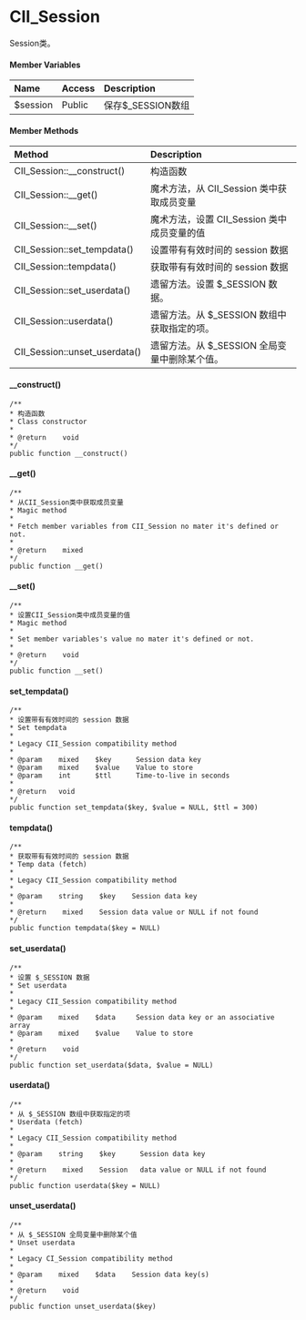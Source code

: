 # CII\_Session

Session类。

#### Member Variables

| Name | Access | Description |
| :--- | :--- | :--- |
| $session | Public | 保存$\_SESSION数组 |

#### Member Methods

| Method | Description |
| :--- | :--- |
| CII\_Session::\_\_construct\(\) | 构造函数 |
| CII\_Session::\_\_get\(\) | 魔术方法，从 CII\_Session 类中获取成员变量 |
| CII\_Session::\_\_set\(\) | 魔术方法，设置 CII\_Session 类中成员变量的值 |
| CII\_Session::set\_tempdata\(\) | 设置带有有效时间的 session 数据 |
| CII\_Session::tempdata\(\) | 获取带有有效时间的 session 数据 |
| CII\_Session::set\_userdata\(\) | 遗留方法。设置 $\_SESSION 数据。 |
| CII\_Session::userdata\(\) | 遗留方法。从 $\_SESSION 数组中获取指定的项。 |
| CII\_Session::unset\_userdata\(\) | 遗留方法。从 $\_SESSION 全局变量中删除某个值。 |

#### \_\_construct\(\)

```
/**
* 构造函数
* Class constructor
*
* @return    void
*/
public function __construct()
```

#### \_\_get\(\)

```
/**
* 从CII_Session类中获取成员变量
* Magic method 
*
* Fetch member variables from CII_Session no mater it's defined or not.
*
* @return    mixed
*/
public function __get()
```

#### \_\_set\(\)

```
/**
* 设置CII_Session类中成员变量的值
* Magic method 
*
* Set member variables's value no mater it's defined or not.
*
* @return    void
*/
public function __set()
```

#### set\_tempdata\(\)

```
/**
* 设置带有有效时间的 session 数据
* Set tempdata
*
* Legacy CII_Session compatibility method
*
* @param    mixed    $key      Session data key
* @param    mixed    $value    Value to store
* @param    int      $ttl      Time-to-live in seconds
*
* @return   void
*/
public function set_tempdata($key, $value = NULL, $ttl = 300)
```

#### tempdata\(\)

```
/**
* 获取带有有效时间的 session 数据
* Temp data (fetch)
*
* Legacy CII_Session compatibility method
*
* @param    string    $key    Session data key
*
* @return    mixed    Session data value or NULL if not found
*/
public function tempdata($key = NULL)
```

#### set\_userdata\(\)

```
/**
* 设置 $_SESSION 数据
* Set userdata
*
* Legacy CII_Session compatibility method
*
* @param    mixed    $data     Session data key or an associative array
* @param    mixed    $value    Value to store
*
* @return    void
*/
public function set_userdata($data, $value = NULL)
```

#### userdata\(\)

```
/**
* 从 $_SESSION 数组中获取指定的项
* Userdata (fetch)
*
* Legacy CII_Session compatibility method
*
* @param    string    $key      Session data key
*
* @return    mixed    Session   data value or NULL if not found
*/
public function userdata($key = NULL)
```

#### unset\_userdata\(\)

```
/**
* 从 $_SESSION 全局变量中删除某个值
* Unset userdata
*
* Legacy CI_Session compatibility method
*
* @param    mixed    $data    Session data key(s)
*
* @return    void
*/
public function unset_userdata($key)
```



